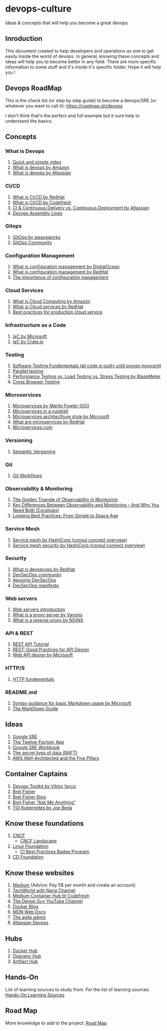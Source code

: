 # devops-culture
Ideas &amp; concepts that will help you become a great devops

## Inroduction
This document created to help developers and operations as one to get easily inside the world of devops.
In general, knowing these concepts and ideas will help you to become better in any field.
There are more specific information to some stuff and it's inside it's specific folder.
Hope it will help you !

## Devops RoadMap

This is the check list (or step by step guide) to become a devops/SRE (or whatever you want to call it):
https://roadmap.sh/devops

I don't think that's the perfect and full example but it sure help to understand the basics.

## Concepts

### What is Devops
1. [Quick and simple video](https://www.youtube.com/watch?v=_I94-tJlovg)
1. [What is devops by Amazon](https://aws.amazon.com/devops/what-is-devops/)
1. [What is devops by Atlassian](https://www.atlassian.com/devops)

### CI/CD
1. [What is CI/CD by RedHat](https://www.redhat.com/en/topics/devops/what-is-ci-cd)
1. [What is CI/CD by Codefresh](https://codefresh.io/continuous-integration/continuous-integration-delivery-pipeline-important/?utm_source=google&amp;utm_medium=cpc&amp;utm_campaign=docker-ci-cd&amp;utm_term=ci%20cd%20tools&amp;gclid=Cj0KCQjw6sHzBRCbARIsAF8FMpVQCgsC9ozvQGx0wuzZK6h1WAeH0tafDfyg-_H23L0eHSiRgajxIdEaAmkeEALw_wcB)
1. [CI &amp; Continuous Delivery vs. Continuous Deployment by Atlassian](https://www.atlassian.com/continuous-delivery/principles/continuous-integration-vs-delivery-vs-deployment)
1. [Devops Assembly Lines](https://www.xenonstack.com/blog/devops-assembly-line/)

### Gitops
1. [GitOps by weaveworks](https://www.gitops.tech)
1. [GitOps Community](https://gitops-community.github.io)

### Configuration Management
1. [What is configuration management by DigitalOcean](https://www.digitalocean.com/community/tutorials/an-introduction-to-configuration-management)
1. [What is configuration management by RedHat](https://www.redhat.com/en/topics/automation/what-is-configuration-management)
1. [The importance of configuration management](https://medium.com/faun/the-importance-of-configuration-management-cm-for-successful-software-development-25ee60829e9b)

### Cloud Services
1. [What is Cloud Computing by Amazon](https://aws.amazon.com/what-is-cloud-computing/)
1. [What is Cloud services by RedHat](https://www.google.com/url?sa=t&rct=j&q=&esrc=s&source=web&cd=&ved=2ahUKEwjx75m-lvrqAhUNDuwKHXQsBq8QFjAYegQICBAB&url=https%3A%2F%2Fwww.redhat.com%2Fen%2Ftopics%2Fcloud-computing%2Fwhat-are-cloud-services&usg=AOvVaw0fE1gad5auCREo0yc8dQwH)
1. [Best practices for production cloud service](https://medium.com/@crismerritt/dont-overlook-these-8-essential-best-practices-for-production-cloud-services-9b2145f5cb1e)

### Infrastructure as a Code
1. [IaC by Microsoft](https://docs.microsoft.com/en-us/azure/devops/learn/what-is-infrastructure-as-code)
1. [IaC by Crate.io](https://crate.io/a/infrastructure-as-code-part-one/)

### Testing
1. [Software Testing Fundementals (all code is guilty until proven innocent)](https://softwaretestingfundamentals.com/)
1. [Parallel testing](https://help.crossbrowsertesting.com/selenium-testing/getting-started/what-is-parallel-testing/)
1. [Performance Testing vs. Load Testing vs. Stress Testing by BlazeMeter](https://www.blazemeter.com/blog/performance-testing-vs-load-testing-vs-stress-testing)
1. [Cross Browser Testing](https://www.softwaretestinghelp.com/how-is-cross-browser-testing-performed/)

### Microservices
1. [Microservices by Martin Fowler (OG)](https://martinfowler.com/articles/microservices.html)
1. [Microservices in a nutshell](https://medium.com/hashmapinc/the-what-why-and-how-of-a-microservices-architecture-4179579423a9)
1. [Microservices architecthure style by Microsoft](https://docs.microsoft.com/en-us/azure/architecture/guide/architecture-styles/microservices)
1. [What are microservices by RedHat](https://www.redhat.com/en/topics/microservices/what-are-microservices)
1. [Microservices.com](https://microservices.io)

### Versioning
1. [Semantic Versioning](https://semver.org)

### Git
1. [Git Workflows](https://www.atlassian.com/git/tutorials/comparing-workflows)

### Observability & Monitoring
1. [The Golden Triangle of Observability in Monitoring](https://devops.com/metrics-logs-and-traces-the-golden-triangle-of-observability-in-monitoring/)
1. [Key Differences Between Observability and Monitoring – And Why You Need Both (Coralogix)](https://coralogix.com/blog/key-differences-between-observability-and-monitoring-and-why-you-need-both/)
1. [Logging Best Practices: From Simple to Space Age](https://coralogix.com/blog/logging-best-practices-stages/)

### Service Mesh
1. [Service mesh by HashiCorp (consul concept overview)](https://www.youtube.com/watch?v=8T8t4-hQY74&t=1s)
1. [Service mesh security by HashiCorp (consul connect overview)](https://www.youtube.com/watch?v=mxeMdl0KvBI)

### Security
1. [What is devsecops by RedHat](https://www.redhat.com/en/topics/devops/what-is-devsecops)
1. [DevSecOps community](https://github.com/devsecops/devsecops)
1. [Awsome DevSecOps](https://github.com/devsecops/awesome-devsecops)
1. [DevSecOps manifesto](https://www.devsecops.org/)

### Web servers
1. [Web servers introduction](https://developer.mozilla.org/en-US/docs/Learn/Common_questions/What_is_a_web_server)
1. [What is a proxy server by Varonis](https://www.varonis.com/blog/what-is-a-proxy-server/)
1. [What is a reverse proxy by NGINX](https://www.nginx.com/resources/glossary/reverse-proxy-server/)

### API & REST
1. [REST API Tutorial](https://restfulapi.net)
1. [REST: Good Practices for API Design](https://medium.com/hashmapinc/rest-good-practices-for-api-design-881439796dc9)
1. [Web API design by Microsoft](https://docs.microsoft.com/en-us/azure/architecture/best-practices/api-design)

### HTTP/S
1. [HTTP fundementals](https://developer.mozilla.org/en-US/docs/Web/HTTP/Basics_of_HTTP)

### README.md
1. [Syntax guidance for basic Markdown usage by Microsoft](https://docs.microsoft.com/en-us/azure/devops/project/wiki/markdown-guidance?view=azure-devops#:~:text=In%20a%20Markdown%20file%20or,text%20on%20a%20new%20line.)
1. [The MarkDown Guide](https://markdown-guide.readthedocs.io/en/latest/index.html)

## Ideas
1. [Google SRE](https://sre.google/sre-book/table-of-contents/)
1. [The Twelve-Factoer App](https://12factor.net)
1. [Google SRE Workbook](https://sre.google/workbook/table-of-contents/)
1. [The secret lives of data (RAFT)](http://thesecretlivesofdata.com/raft/)
1. [AWS Well-Architected and the Five Pillars](https://aws.amazon.com/architecture/well-architected/?wa-lens-whitepapers.sort-by=item.additionalFields.sortDate&wa-lens-whitepapers.sort-order=desc)

## Container Captains
1. [Devops Toolkit by Viktor farcic](https://www.youtube.com/channel/UCfz8x0lVzJpb_dgWm9kPVrw)
1. [Bret Fisher](https://www.bretfisher.com)
1. [Bret Fisher Blog](https://newsletter.bretfisher.com)
1. [Bret Fisher "Ask Me Anything"](https://github.com/BretFisher/ama)
1. [TGI Kubernetes by Joe Beda](https://www.youtube.com/watch?v=9YYeE-bMWv8&list=PL7bmigfV0EqQzxcNpmcdTJ9eFRPBe-iZa&index=99)

## Know these foundations
1. [CNCF](https://www.cncf.io/)
   - [CNCF Landscape](https://landscape.cncf.io/)
1. [Linux Foundation](https://www.linuxfoundation.org/projects/cloud/)
   - [CI Best Practices Badge Program](https://bestpractices.coreinfrastructure.org/en)
1. [CD Foundation](https://cd.foundation/)

## Know these websites
1. [Medium](https://medium.com) (Advice: Pay 5$ per month and create an account)
1. [TechWorld with Nana Channel](https://www.youtube.com/channel/UCdngmbVKX1Tgre699-XLlUA)
1. [Medium Container Hub bt Codefresh](https://medium.com/containers-101)
1. [The Devop Guy YouTube Channel](https://www.youtube.com/channel/UCFe9-V_rN9nLqVNiI8Yof3w)
1. [Docker Blog](https://www.docker.com/blog/)
1. [MDN Web Docs](https://developer.mozilla.org/en-US/)
1. [The agile admin](https://theagileadmin.com)
1. [Atlassian Devops](https://www.atlassian.com/blog/devops)

## Hubs
1. [Docker Hub](https://hub.docker.com)
1. [Operator Hub](https://operatorhub.io)
1. [Artifact Hub](https://artifacthub.io)

## Hands-On
List of learning sources to study from.
For the list of learning sources: [Hands-On Learning Sources](hands-on.md)

## Road Map
More knowledge to add to the project: [Road Map](road-map.md)